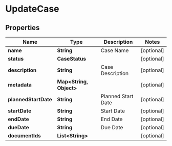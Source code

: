 

# UpdateCase


## Properties

| Name | Type | Description | Notes |
|------------ | ------------- | ------------- | -------------|
|**name** | **String** | Case Name |  [optional] |
|**status** | **CaseStatus** |  |  [optional] |
|**description** | **String** | Case Description |  [optional] |
|**metadata** | **Map&lt;String, Object&gt;** |  |  [optional] |
|**plannedStartDate** | **String** | Planned Start Date |  [optional] |
|**startDate** | **String** | Start Date |  [optional] |
|**endDate** | **String** | End Date |  [optional] |
|**dueDate** | **String** | Due Date |  [optional] |
|**documentIds** | **List&lt;String&gt;** |  |  [optional] |



